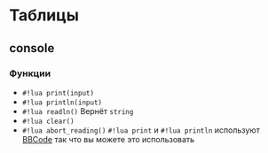 # Таблицы
## console
### Функции
- `#!lua print(input)`
- `#!lua println(input)`
- `#!lua readln()`
    Вернёт `string`
- `#!lua clear()`
- `#!lua abort_reading()`
`#!lua print` и `#!lua println` используют [BBCode](https://www.bbcode.org/how-to-use-bbcode-a-complete-guide.php) так что вы можете это использовать